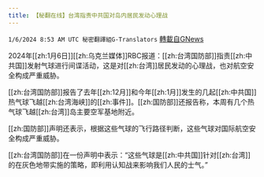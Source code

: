 ```yaml
---
title: 【秘翻在线】台湾指责中共国对岛内居民发动心理战
---
```

`1/6/2024 8:53 AM UTC 秘密翻譯組G-Translators` [轉載自GNews](https://gnews.org/articles/2190341)

2024年[[zh:1月6日]][[zh:乌克兰媒体]]RBC报道：[[zh:台湾国防部]]指责[[zh:中共国]]发射气球进行间谍活动，这是对[[zh:台湾]]居民发动的心理战，也对航空安全构成严重威胁。

[[zh:台湾国防部]]报告了去年[[zh:12月]]和今年[[zh:1月]]发生的几起[[zh:中共国]]热气球飞越[[zh:台湾海峡]]的[[zh:事件]]。[[zh:国防部]]还报告称，本周有几个热气球飞越[[zh:台湾]]岛主要空军基地附近。

[[zh:国防部]]声明还表示，根据这些气球的飞行路径判断，这些气球对国际航空安全构成严重威胁。

[[zh:台湾国防部]]在一份声明中表示：“这些气球是[[zh:中共国]]针对[[zh:台湾]]的在灰色地带实施的策略，即利用认知战来影响我们人民的士气。”
